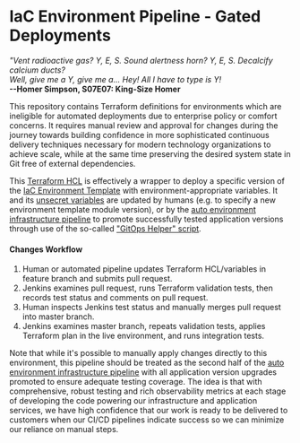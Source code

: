 # IaC Environment Pipeline - Gated Deployments

_"Vent radioactive gas? Y, E, S. Sound alertness horn? Y, E, S. Decalcify calcium ducts?  
Well, give me a Y, give me a... Hey! All I have to type is Y!_  
**--Homer Simpson, S07E07: King-Size Homer**

This repository contains Terraform definitions for environments which are ineligible for automated deployments due to enterprise policy or comfort concerns. It requires manual review and approval for changes during the journey towards building confidence in more sophisticated continuous delivery techniques necessary for modern technology organizations to achieve scale, while at the same time preserving the desired system state in Git free of external dependencies.

This [Terraform HCL](./main.tf) is effectively a wrapper to deploy a specific version of the [IaC Environment Template](https://github.com/mikeroach/iac-template-pipeline) with environment-appropriate variables. It and its [unsecret variables](./gated.tfvars) are updated by humans (e.g. to specify a new environment template module version), or by the [auto environment infrastructure pipeline](https://github.com/mikeroach/iac-pipeline-auto) to promote successfully tested application versions through use of the so-called ["GitOps Helper" script](./gitops-helper.sh).

#### Changes Workflow

1. Human or automated pipeline updates Terraform HCL/variables in feature branch and submits pull request.
1. Jenkins examines pull request, runs Terraform validation tests, then records test status and comments on pull request.
1. Human inspects Jenkins test status and manually merges pull request into master branch.
1. Jenkins examines master branch, repeats validation tests, applies Terraform plan in the live environment, and runs integration tests.

Note that while it's possible to manually apply changes directly to this environment, this pipeline should be treated as the second half of the [auto environment infrastructure pipeline](https://github.com/mikeroach/iac-pipeline-auto) with all application version upgrades promoted to ensure adequate testing coverage. The idea is that with comprehensive, robust testing and rich observability metrics at each stage of developing the code powering our infrastructure and application services, we have high confidence that our work is ready to be delivered to customers when our CI/CD pipelines indicate success so we can minimize our reliance on manual steps.